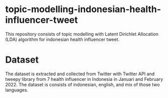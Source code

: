 # topic-modelling-indonesian-health-influencer-tweet

This repository consists of topic modelling with Latent Dirichlet Allocation (LDA) algorithm for indonesian health influencer tweet.

# Dataset
The dataset is extracted and collected from Twitter with Twitter API and tweepy library from 7 health influencer in Indonesia in Januari and February 2022. The dataset is consists of indonesian, english,  and mix of those two languages.
